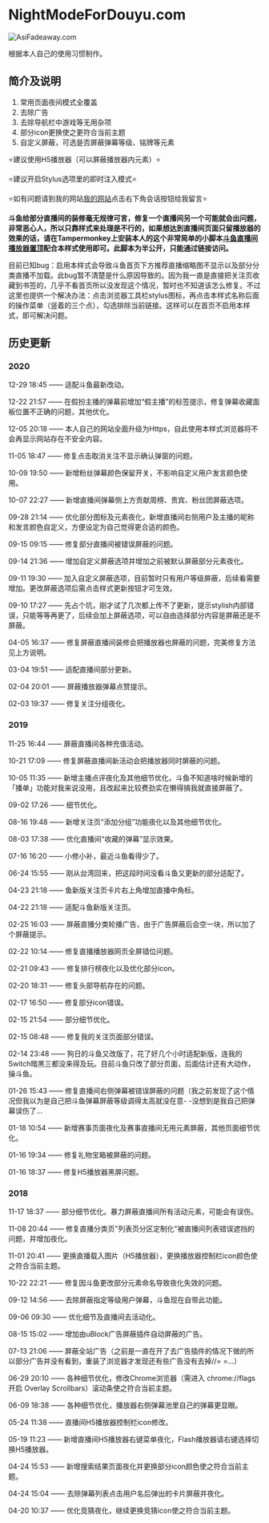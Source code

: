# NightModeForDouyu.com

![AsiFadeaway.com](https://www.asifadeaway.com/imgs/Logo.png)

根据本人自己的使用习惯制作。

## 简介及说明

1. 常用页面夜间模式全覆盖
2. 去除广告
3. 去除导航栏中游戏等无用杂项
4. 部分icon更换使之更符合当前主题
5. 自定义屏蔽，可选是否屏蔽弹幕等级、铭牌等元素

⭐建议使用H5播放器（可以屏蔽播放器内元素）⭐

⭐建议开启Stylus选项里的即时注入模式⭐

⭐如有问题请到我的网站[我的网站](https://www.asifadeaway.com)点击右下角会话按钮给我留言⭐

**斗鱼给部分直播间的装修毫无规律可言，修复一个直播间另一个可能就会出问题，非常恶心人，所以只靠样式来处理是不行的，如果想达到直播间页面只留播放器的效果的话，请在Tampermonkey上安装本人的这个非常简单的小脚本[斗鱼直播间播放器置顶](https://greasyfork.org/zh-CN/scripts/399600)配合本样式使用即可。此脚本为半公开，只能通过链接访问。**

目前已知bug：启用本样式会导致斗鱼首页下方推荐直播缩略图不显示以及部分分类直播不加载。此bug暂不清楚是什么原因导致的。因为我一直是直接把关注页收藏到书签的，几乎不看首页所以没发现这个情况，暂时也不知道该怎么修复。不过这里也提供一个解决办法：点击浏览器工具栏stylus图标，再点击本样式名称后面的操作菜单（竖着的三个点），勾选排除当前链接。这样可以在首页不启用本样式，即可解决问题。

## 历史更新

### 2020

12-29 18:45 —— 适配斗鱼最新改动。

12-22 21:57 —— 在假扮主播的弹幕前增加“假主播”的标签提示，修复弹幕收藏面板位置不正确的问题，其他优化。

12-05 20:18 —— 本人自己的网站全面升级为Https，自此使用本样式浏览器将不会再显示网站存在不安全内容。

11-05 18:47 —— 修复点击取消关注不显示确认弹窗的问题。

10-09 19:50 —— 新增粉丝弹幕颜色保留开关，不影响自定义用户发言颜色使用。

10-07 22:27 —— 新增直播间弹幕侧上方贡献周榜、贵宾、粉丝团屏蔽选项。

09-28 21:14 —— 优化部分图标及元素夜化，新增直播间右侧用户及主播的昵称和发言颜色自定义，方便设定为自己觉得更合适的颜色。

09-15 09:15 —— 修复部分直播间被错误屏蔽的问题。

09-14 21:36 —— 增加自定义屏蔽选项并增加之前被默认屏蔽部分元素夜化。

09-11 19:30 —— 加入自定义屏蔽选项，目前暂时只有用户等级屏蔽，后续看需要增加。更改屏蔽选项后需点击样式更新按钮才可生效。

09-10 17:27 —— 先占个坑，刚才试了几次都上传不了更新，提示stylish内部错误，只能等等再更了，后续会加上屏蔽选项，可以自由选择部分内容是屏蔽还是不屏蔽。

04-05 16:37 —— 修复屏蔽直播间装修会把播放器也屏蔽的问题，完美修复方法见上方说明。

03-04 19:51 —— 适配直播间部分更新。

02-04 20:01 —— 屏蔽播放器弹幕点赞提示。

02-03 19:37 —— 修复关注分组夜化。

### 2019

11-25 16:44 —— 屏蔽直播间各种充值活动。

10-21 17:09 —— 修复屏蔽直播间新活动会把播放器同时屏蔽的问题。

10-05 11:35 —— 新增主播点评夜化及其他细节优化，斗鱼不知道啥时候新增的「播单」功能对我来说没用，且改起来比较费劲实在懒得搞我就直接屏蔽了。

09-02 17:26 —— 细节优化。

08-16 19:48 —— 新增关注页“添加分组”功能夜化以及其他细节优化。

08-03 17:38 —— 优化直播间“收藏的弹幕”显示效果。

07-16 16:20 —— 小修小补，最近斗鱼看得少了。

06-24 15:55 —— 刚从台湾回来，把这段时间没看斗鱼又更新的部分适配了。

04-23 21:18 —— 鱼新版关注页卡片右上角增加直播中角标。

04-22 21:18 —— 适配斗鱼新版关注页。

02-25 16:03 —— 屏蔽直播分类轮播广告，由于广告屏蔽后会空一块，所以加了个屏蔽提示。

02-22 10:14 —— 修复直播播放器网页全屏错位问题。

02-21 09:43 —— 修复排行榜夜化以及优化部分icon。

02-20 18:31 —— 修复头部导航存在的问题。

02-17 16:50 —— 修复部分icon错误。

02-15 21:54 —— 部分细节优化。

02-15 08:48 —— 修复我的关注页面部分错误。

02-14 23:48 —— 狗日的斗鱼又改版了，花了好几个小时适配新版，连我的Switch暗黑三都没来得及玩。目前斗鱼只改了部分页面，后面估计还有大动作，操斗鱼。

01-26 15:43 —— 修复直播间右侧弹幕被错误屏蔽的问题（我之前发现了这个情况但我以为是自己把斗鱼弹幕屏蔽等级调得太高就没在意- -没想到是我自己把弹幕误伤了...

01-18 10:54 —— 新增赛事页面夜化及赛事直播间无用元素屏蔽，其他页面细节优化。

01-16 19:34 —— 修复礼物宝箱被屏蔽的问题。

01-16 18:37 —— 修复H5播放器黑屏问题。

### 2018

11-17 18:37 —— 部分细节优化。暴力屏蔽直播间所有活动元素，可能会有误伤。

11-08 20:44 —— 修复直播分类页"列表页分区定制化"被直播间列表错误遮挡的问题，并增加夜化。

11-01 20:41 —— 更换直播载入图片（H5播放器），更换播放器控制栏icon颜色使之符合当前主题。

10-22 22:21 —— 修复因斗鱼更改部分元素命名导致夜化失效的问题。

09-12 14:56 —— 去除屏蔽指定等级用户弹幕，斗鱼现在自带此功能。

09-06 09:30 —— 优化细节及直播间去活动化。

08-15 15:02 —— 增加由uBlock广告屏蔽插件自动屏蔽的广告。

07-13 21:06 —— 屏蔽全站广告（之前是一直在开了去广告插件的情况下做的所以部分广告并没有看到，重装了浏览器才发现还有些广告没有去掉//= =...）

06-29 20:10 —— 各种细节优化，修改Chrome浏览器（需进入 chrome://flags 开启 Overlay Scrollbars）滚动条使之符合当前主题。

06-09 18:38 —— 各种细节优化，播放器右侧弹幕池里自己的弹幕更显眼。

05-24 11:38 —— 直播间H5播放器控制栏icon修改。

05-19 11:23 —— 新增直播间H5播放器右键菜单夜化，Flash播放器请右键选择切换H5播放器。

04-24 15:53 —— 新增搜索结果页面夜化并更换部分icon颜色使之符合当前主题。

04-24 15:04 —— 去除弹幕列表点击用户名后弹出的卡片屏蔽并夜化。

04-20 10:37 —— 优化竞猜夜化，继续更换竞猜icon使之符合当前主题。
